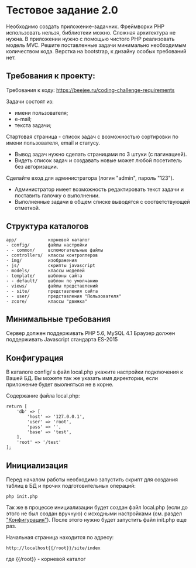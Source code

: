 Тестовое задание 2.0
================
Необходимо создать приложение-задачник. Фреймворки PHP использовать нельзя, библиотеки можно. Сложная архитектура не нужна.
В приложении нужно с помощью чистого PHP реализовать модель MVC. Решите поставленные задачи минимально необходимым количеством кода.
Верстка на bootstrap, к дизайну особых требований нет.

Требования к проекту:
--------------------
Требования к коду: https://beejee.ru/coding-challenge-requirements

Задачи состоят из:
- имени пользователя;
- е-mail;
- текста задачи;

Стартовая страница - список задач с возможностью сортировки по имени пользователя, email и статусу.
- Вывод задач нужно сделать страницами по 3 штуки (с пагинацией).
- Видеть список задач и создавать новые может любой посетитель без авторизации.

Сделайте вход для администратора (логин "admin", пароль "123").
- Администратор имеет возможность редактировать текст задачи и поставить галочку о выполнении.
- Выполненные задачи в общем списке выводятся с соответствующей отметкой.

Структура каталогов
-------------------

```
app/            корневой каталог
- config/       файлы настройки
- - common/     вспомогательные файлы
- controllers/  классы контроллеров
- img/          изображения
- js/           скрипты javascript
- models/       классы моделей 
- template/     шаблоны сайта
- - default/    шаблон по умолчанию
- views/        файлы представлений
- - site/       представления сайта
- - user/       представления "Пользователя"
- zcore/        классы "движка"
```

Минимальные требования
-------------------
Сервер должен поддерживать PHP 5.6, MySQL 4.1
Браузер должен поддерживать Javascript стандарта ES-2015


## Конфигурация

В каталоге config/ s файл local.php укажите настройки подключения к Вашей БД.
Вы можете так же указать имя директории, если приложение будет выолняться не в корне.
 
Содержание файла local.php:

```
return [
    'db' => [
        'host' => '127.0.0.1',
        'user' => 'root',
        'pass' => '',
        'base' => 'test',
    ],
    'root' => '/test'    
];
```

Инициализация
-------------
Перед началом работы необходимо запустить скрипт для создания таблиц в БД и прочих 
подготовительных операций: 

    php init.php  
      
Так же в процессе инициализации будет создан файл local.php (если до этого не был создан вручную) 
с исходными настройками (см. раздел ["Конфигурация"](#Конфигурация)). После этого нужно будет запустить файл init.php
еще раз. 

Начальная страница находится по адресу: 

    http://localhost{{/root}}/site/index 

где {{/root}} - корневой каталог
